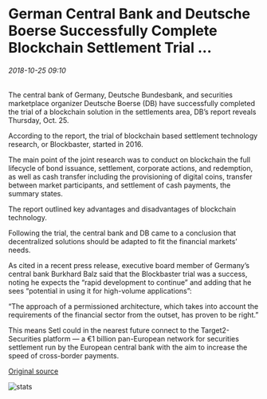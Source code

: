 # German Central Bank and Deutsche Boerse Successfully Complete Blockchain Settlement Trial ...

###### 2018-10-25 09:10

The central bank of Germany, Deutsche Bundesbank, and securities marketplace organizer Deutsche Boerse (DB) have successfully completed the trial of a blockchain solution in the settlements area, DB’s report reveals Thursday, Oct. 25.

According to the report, the trial of blockchain based settlement technology research, or Blockbaster, started in 2016.

The main point of the joint research was to conduct on blockchain the full lifecycle of bond issuance, settlement, corporate actions, and redemption, as well as cash transfer including the provisioning of digital coins, transfer between market participants, and settlement of cash payments, the summary states.

The report outlined key advantages and disadvantages of blockchain technology.

Following the trial, the central bank and DB came to a conclusion that decentralized solutions should be adapted to fit the financial markets’ needs.

As cited in a recent press release, executive board member of Germany’s central bank Burkhard Balz said that the Blockbaster trial was a success, noting he expects the “rapid development to continue” and adding that he sees “potential in using it for high-volume applications”:

“The approach of a permissioned architecture, which takes into account the requirements of the financial sector from the outset, has proven to be right.”

This means Setl could in the nearest future connect to the Target2-Securities platform — a €1 billion pan-European network for securities settlement run by the European central bank with the aim to increase the speed of cross-border payments.

[Original source](https://cointelegraph.com/news/german-central-bank-and-deutsche-boerse-successfully-complete-blockchain-settlement-trial)

![stats](https://c.statcounter.com/11760860/0/a89fa40b/1/ "stats")